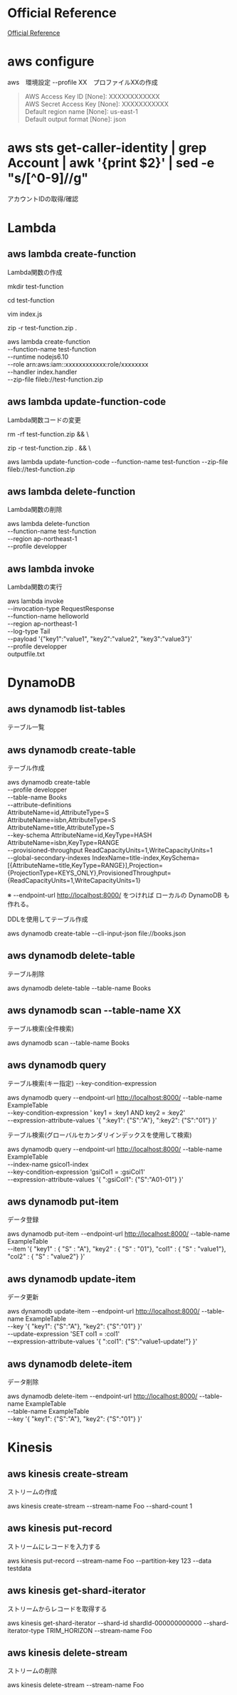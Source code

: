 
# Official Reference

[Official Reference](https://docs.aws.amazon.com/zh_cn/cli/latest/reference/index.html#cli-aws)

# aws configure

aws　環境設定
--profile XX　プロファイルXXの作成
> AWS Access Key ID [None]: XXXXXXXXXXXX \
> AWS Secret Access Key [None]: XXXXXXXXXXX \
> Default region name [None]: us-east-1 \
> Default output format [None]: json

# aws sts get-caller-identity | grep Account | awk '{print $2}' | sed -e "s/[^0-9]//g"

アカウントIDの取得/確認

# Lambda

## aws lambda create-function

Lambda関数の作成

mkdir test-function

cd test-function

vim index.js

zip -r test-function.zip .

aws lambda create-function \
  --function-name test-function \
  --runtime nodejs6.10 \
  --role arn:aws:iam::xxxxxxxxxxxx:role/xxxxxxxx \
  --handler index.handler \
  --zip-file fileb://test-function.zip

## aws lambda update-function-code

Lambda関数コードの変更

rm -rf test-function.zip && \

zip -r test-function.zip . && \

aws lambda update-function-code --function-name test-function --zip-file fileb://test-function.zip

## aws lambda delete-function

Lambda関数の削除

aws lambda delete-function \
 --function-name test-function \
 --region ap-northeast-1 \
--profile developper

## aws lambda invoke

Lambda関数の実行

aws lambda invoke \
--invocation-type RequestResponse \
--function-name helloworld \
--region ap-northeast-1 \
--log-type Tail \
--payload '{"key1":"value1", "key2":"value2", "key3":"value3"}' \
--profile developper \
outputfile.txt

# DynamoDB

## aws dynamodb list-tables

テーブル一覧

## aws dynamodb create-table

テーブル作成

aws dynamodb create-table  \
    --profile developper \
    --table-name Books \
    --attribute-definitions \
        AttributeName=id,AttributeType=S \
        AttributeName=isbn,AttributeType=S \
        AttributeName=title,AttributeType=S \
    --key-schema AttributeName=id,KeyType=HASH AttributeName=isbn,KeyType=RANGE \
    --provisioned-throughput ReadCapacityUnits=1,WriteCapacityUnits=1 \
    --global-secondary-indexes IndexName=title-index,KeySchema=[{AttributeName=title,KeyType=RANGE}],Projection={ProjectionType=KEYS_ONLY},ProvisionedThroughput={ReadCapacityUnits=1,WriteCapacityUnits=1}

※ --endpoint-url <http://localhost:8000/> をつければ ローカルの DynamoDB も作れる。

DDLを使用してテーブル作成

aws dynamodb create-table  --cli-input-json file://books.json

## aws dynamodb delete-table

テーブル削除

aws dynamodb delete-table  --table-name Books

## aws dynamodb scan --table-name XX

テーブル検索(全件検索)

aws dynamodb scan --table-name Books

## aws dynamodb query

テーブル検索(キー指定) --key-condition-expression

aws dynamodb query --endpoint-url <http://localhost:8000/>
--table-name ExampleTable \
--key-condition-expression ' key1 = :key1 AND key2 = :key2' \
--expression-attribute-values '{ ":key1": {"S":"A"}, ":key2": {"S":"01"} }'

テーブル検索(グローバルセカンダリインデックスを使用して検索)

aws dynamodb query --endpoint-url <http://localhost:8000/> --table-name ExampleTable \
  --index-name gsicol1-index \
  --key-condition-expression 'gsiCol1 = :gsiCol1' \
  --expression-attribute-values '{ ":gsiCol1": {"S":"A01-01"} }'

## aws dynamodb put-item

データ登録

aws dynamodb put-item --endpoint-url <http://localhost:8000/> --table-name ExampleTable \
  --item '{ "key1" : { "S" : "A"}, "key2" : { "S" : "01"}, "col1" : { "S" : "value1"}, "col2" : { "S" : "value2"} }'

## aws dynamodb update-item

データ更新

aws dynamodb update-item --endpoint-url <http://localhost:8000/> --table-name ExampleTable \
  --key '{ "key1": {"S":"A"}, "key2": {"S":"01"} }' \
  --update-expression 'SET col1 = :col1' \
  --expression-attribute-values '{ ":col1": {"S":"value1-update!"} }'

## aws dynamodb delete-item

データ削除

aws dynamodb delete-item --endpoint-url <http://localhost:8000/> --table-name ExampleTable \
  --table-name ExampleTable \
  --key '{ "key1": {"S":"A"}, "key2": {"S":"01"} }'

# Kinesis

## aws kinesis create-stream

ストリームの作成

aws kinesis create-stream --stream-name Foo --shard-count 1

## aws kinesis put-record

ストリームにレコードを入力する

aws kinesis put-record --stream-name Foo --partition-key 123 --data testdata

## aws kinesis get-shard-iterator

ストリームからレコードを取得する

aws kinesis get-shard-iterator --shard-id shardId-000000000000 --shard-iterator-type TRIM_HORIZON --stream-name Foo

## aws kinesis delete-stream

ストリームの削除

aws kinesis delete-stream --stream-name Foo